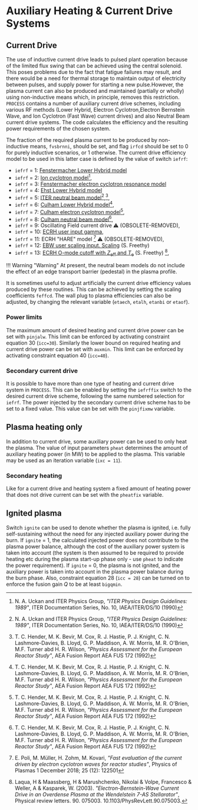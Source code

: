 # Auxiliary Heating & Current Drive Systems

## Current Drive

The use of inductive current drive leads to pulsed plant operation because of the limited flux swing that can be achieved using the central solenoid. This poses problems due to the fact that fatigue failures may result, and there would be a need for thermal storage to maintain output of electricity between pulses, and supply power for starting a new pulse.However, the plasma current can also be produced and maintained (partially or wholly) using non-inductive means which, in principle, removes this restriction. `PROCESS` contains a number of auxiliary current drive schemes, including various RF methods (Lower Hybrid, Electron Cyclotron,Electron Bernstein Wave, and Ion Cyclotron (Fast Wave) current drives) and also Neutral Beam current drive systems. The code calculates the efficiency and the resulting power requirements of the chosen system.

The fraction of the required plasma current to be produced by non-inductive means, `fvsbrnni`, should be set, and flag `irfcd` should be set to 0 for purely inductive scenarios, or 1 otherwise. The current drive efficiency model to be used in this latter case is defined by the value of switch `iefrf`:

- `iefrf` = 1: [Fenstermacher Lower Hybrid model](RF/fenstermacher_lower_hybrid.md)
- `iefrf` = 2: [Ion cyclotron model](RF/ic_model.md)[^1],
- `iefrf` = 3: [Fenstermacher electron cyclotron resonance model](RF/fenstermacher_electron_cyclotron_resonance.md)
- `iefrf` = 4: [Ehst Lower Hybrid model](RF/ehst_lower_hybrid.md)
- `iefrf` = 5: [ITER neutral beam model](NBI/iter_nb.md)[^1],[^2],
- `iefrf` = 6: [Culham Lower Hybrid model](RF/culham_lower_hybrid.md)[^2],
- `iefrf` = 7: [Culham electron cyclotron model](RF/culham_electron_cyclotron.md)[^2],
- `iefrf` = 8: [Culham neutral beam model](NBI/culham_nb.md)[^2],
- `iefrf` = 9: Oscillating Field current drive :warning: (OBSOLETE-REMOVED),
- `iefrf` = 10: [ECRH user input gamma](RF/ecrh_gamma.md),
- `iefrf` = 11: ECRH "HARE" model [^3] :warning: (OBSOLETE-REMOVED),
- `iefrf` = 12: [EBW user scaling input. Scaling](RF/ebw_freethy.md) (S. Freethy)
- `iefrf` = 13: [ECRH O-mode cutoff with $Z_{\text{eff}}$ and $T_{\text{e}}$](RF/cutoff_ecrh.md) (S. Freethy) [^4],

!!! Warning "Warning" 
    At present, the neutral beam models do not include the effect of an edge transport barrier (pedestal) in the plasma profile.

It is sometimes useful to adjust artificially the current drive efficiency values produced by these routines. This can be achieved by setting the scaling coefficients `feffcd`. The wall plug to plasma efficiencies can also be adjusted, by changing the relevant variable (`etaech`, `etalh`, `etanbi` or `etaof`).

### Power limits
The maximum amount of desired heating and current drive power can be set with `pinjalw`. This limit can be enforced by activating constraint equation 30 (`icc=30`).
Similarly the lower bound on required heating and current drive power can be set with `auxmin`. This limit can be enforced by activating constraint equation 40 (`icc=40`).

### Secondary current drive

It is possible to have more than one type of heating and current drive system in `PROCESS`. This can be enabled by setting the `iefrffix` switch to the desired current drive scheme, following the same numbered selection for `iefrf`.
The power injected by the secondary current drive scheme has to be set to a fixed value. This value can be set with the `pinjfixmw` variable.

## Plasma heating only

In addition to current drive, some auxiliary power can be used to only heat the plasma. The value of input parameters `pheat` determines the amount of auxiliary heating power (in MW) to be applied to the plasma. This variable may be used as an iteration variable (`ixc = 11`).

### Secondary heating

Like for a current drive and heating system a fixed amount of heating power that does not drive current can be set with the `pheatfix` variable.

## Ignited plasma

Switch `ignite` can be used to denote whether the plasma is ignited, i.e. fully self-sustaining without the need for any injected auxiliary power during the burn. If `ignite` = 1, the calculated injected power does not contribute to the plasma power balance, although the cost of the auxiliary power system is taken into account (the system is then assumed to be required to provide heating etc during the plasma start-up phase only - use `pheat` to indicate the power requirement). If `ignite` = 0, the plasma is not ignited, and the auxiliary power is taken into account in the plasma power balance during the burn phase. Also, constraint equation 28 (`icc = 28`) can be turned on to enforce the fusion gain *Q* to be at least `bigqmin`.

[^1]: N. A. Uckan and ITER Physics Group, *"ITER Physics Design Guidelines: 1989"*, ITER Documentation Series, No. 10, IAEA/ITER/DS/10 (1990)

[^2]: T. C. Hender, M. K. Bevir, M. Cox, R. J. Hastie, P. J. Knight, C. N. Lashmore-Davies, B. Lloyd, G. P. Maddison, A. W. Morris, M. R. O'Brien, M.F. Turner abd H. R. Wilson, *"Physics Assessment for the European Reactor Study"*, AEA Fusion Report AEA FUS 172 (1992)

[^3]: E. Poli, M. Müller, H. Zohm, M. Kovari, *"Fast evaluation of the current driven by electron cyclotron waves for reactor studies"*, Physics of Plasmas 1 December 2018; 25 (12): 122501

[^4]: Laqua, H & Maassberg, H & Marushchenko, Nikolai & Volpe, Francesco & Weller, A & Kasparek, W. (2003). *"Electron-Bernstein-Wave Current Drive in an Overdense Plasma at the Wendelstein 7-AS Stellarator"*, Physical review letters. 90. 075003. 10.1103/PhysRevLett.90.075003.